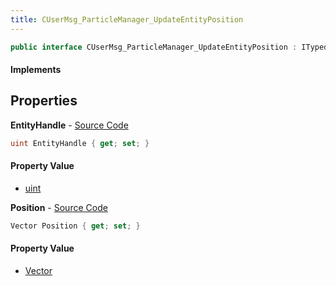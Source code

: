 ```yaml
---
title: CUserMsg_ParticleManager_UpdateEntityPosition
---
```


```csharp
public interface CUserMsg_ParticleManager_UpdateEntityPosition : ITypedProtobuf<CUserMsg_ParticleManager_UpdateEntityPosition>, INativeHandle
```

#### Implements

## Properties

**EntityHandle** - [Source Code](https://github.com/swiftly-solution/swiftlys2/blob/main/managed/src/SwiftlyS2.Generated/Protobufs/Interfaces/CUserMsg_ParticleManager_UpdateEntityPosition.cs#L13)

```csharp
uint EntityHandle { get; set; }
```

#### Property Value

- [uint](https://learn.microsoft.com/dotnet/api/system.uint32)

**Position** - [Source Code](https://github.com/swiftly-solution/swiftlys2/blob/main/managed/src/SwiftlyS2.Generated/Protobufs/Interfaces/CUserMsg_ParticleManager_UpdateEntityPosition.cs#L16)

```csharp
Vector Position { get; set; }
```

#### Property Value

- [Vector](/docs/api/shared/natives/vector)

